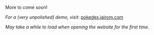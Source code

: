 More to come soon!

_For a (very unpolished) demo, visit:_ <a href="https://pokedex.jairom.com/" target="_blank">pokedex.jairom.com</a>

_May take a while to load when opening the website for the first time._
